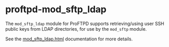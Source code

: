 proftpd-mod_sftp_ldap
=====================

The `mod_sftp_ldap` module for ProFTPD supports retrieving/using user SSH
public keys from LDAP directories, for use by the `mod_sftp` module.

See the [mod_sftp_ldap.html](https://htmlpreview.github.io/?https://github.com/Castaglia/proftpd-mod_sftp_ldap/blob/master/mod_sftp_ldap.html) documentation for more details.
